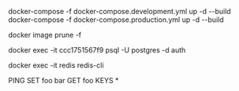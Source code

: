 

docker-compose -f docker-compose.development.yml up -d --build
docker-compose -f docker-compose.production.yml up -d --build

docker image prune -f



docker exec -it ccc1751567f9 psql -U postgres -d auth




docker exec -it redis redis-cli

PING
SET foo bar
GET foo
KEYS *
